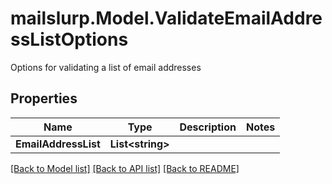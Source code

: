 # mailslurp.Model.ValidateEmailAddressListOptions
Options for validating a list of email addresses

## Properties

Name | Type | Description | Notes
------------ | ------------- | ------------- | -------------
**EmailAddressList** | **List&lt;string&gt;** |  | 

[[Back to Model list]](../README#documentation-for-models) [[Back to API list]](../README#documentation-for-api-endpoints) [[Back to README]](../README)

